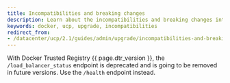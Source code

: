 ```yaml
---
title: Incompatibilities and breaking changes
description: Learn about the incompatibilities and breaking changes introduced by Docker Trusted Registry version {{ page.dtr_version }}
keywords: docker, ucp, upgrade, incompatibilities
redirect_from:
- /datacenter/ucp/2.1/guides/admin/upgrade/incompatibilities-and-breaking-changes/
---
```


With Docker Trusted Registry {{ page.dtr_version }}, the `/load_balancer_status`
endpoint is deprecated and is going to be removed in future versions. Use the
`/health` endpoint instead.
